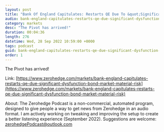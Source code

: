 ```yaml
---
layout: post
title: "Bank Of England Capitulates: Restarts QE Due To &quot;Significant Dysfunction&quot; In Bond Market, &quot;Material Risk&quot; To Financial Stability"
audio: bank-england-capitulates-restarts-qe-due-significant-dysfunction-bond-market-material-risk-0
category: markets
desc: "The Pivot has arrived!"
duration: 00:04:36
length: 276
datetime: Wed, 28 Sep 2022 10:59:00 +0000
tags: podcast
guid: bank-england-capitulates-restarts-qe-due-significant-dysfunction-bond-market-material-risk-0
order: 1
---
```

The Pivot has arrived!

Link: [https://www.zerohedge.com/markets/bank-england-capitulates-restarts-qe-due-significant-dysfunction-bond-market-material-risk](https://www.zerohedge.com/markets/bank-england-capitulates-restarts-qe-due-significant-dysfunction-bond-market-material-risk)

About: The Zerohedge Podcast is a non-commercial, automated program, designed to give people a way to get news from Zerohedge in an audio format.  I am actively working on tweaking and improving the setup to create a better listening experience (September 2022).  Suggestions are welcome: [zerohedgePodcast@outlook.com](mailto:zerohedgePodcast@outlook.com)